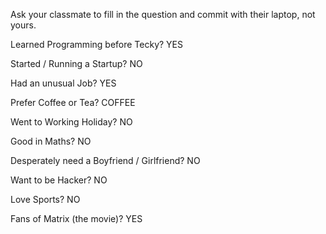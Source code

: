 Ask your classmate to fill in the question and commit with their laptop, not yours.

Learned Programming before Tecky? YES

Started / Running a Startup? NO

Had an unusual Job? YES

Prefer Coffee or Tea? COFFEE

Went to Working Holiday? NO

Good in Maths? NO

Desperately need a Boyfriend / Girlfriend? NO

Want to be Hacker? NO

Love Sports? NO

Fans of Matrix (the movie)? YES